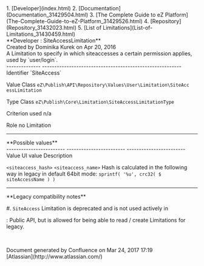 <div id="page">
<div id="main" class="aui-page-panel">
<div id="main-header">
<div id="breadcrumb-section">
1.  [Developer](index.html)
2.  [Documentation](Documentation_31429504.html)
3.  [The Complete Guide to eZ
    Platform](The-Complete-Guide-to-eZ-Platform_31429526.html)
4.  [Repository](Repository_31432023.html)
5.  [List of Limitations](List-of-Limitations_31430459.html)

</div>
**Developer : SiteAccessLimitation**

</div>
<div id="content" class="view">
<div class="page-metadata">
Created by Dominika Kurek on Apr 20, 2016

</div>
<div id="main-content" class="wiki-content group">
A Limitation to specify in which siteaccesses a certain permission
applies, used by `user/login`.

<div class="table-wrap">
  -------------- ---------------------------------------------------------
  Identifier     `SiteAccess`

  Value Class    `eZ\Publish\API\Repository\Values\User\Limitation\SiteAcc
                 essLimitation`

  Type Class     `eZ\Publish\Core\Limitation\SiteAccessLimitationType`

  Criterion used n/a

  Role           no
  Limitation     
  -------------- ---------------------------------------------------------

</div>
**Possible values**

<div class="table-wrap">
  ------------------------ ------------------------ ------------------------
  Value                    UI value                 Description

  `<siteaccess_hash>`      `<siteaccess_name>`      Hash is calculated in
                                                    the following way in
                                                    legacy in default 64bit
                                                    mode:
                                                    `sprintf( '%u', crc32( $
                                                    siteAccessName ) )`
  ------------------------ ------------------------ ------------------------

</div>
**Legacy compatibility notes**

\#. `SiteAccess` Limitation is deprecated and is not used actively in

:   Public API, but is allowed for being able to read / create
    Limitations for legacy.

 

</div>
</div>
</div>
<div id="footer" role="contentinfo">
<div class="section footer-body">
Document generated by Confluence on Mar 24, 2017 17:19

<div id="footer-logo">
[Atlassian](http://www.atlassian.com/)

</div>
</div>
</div>
</div>

